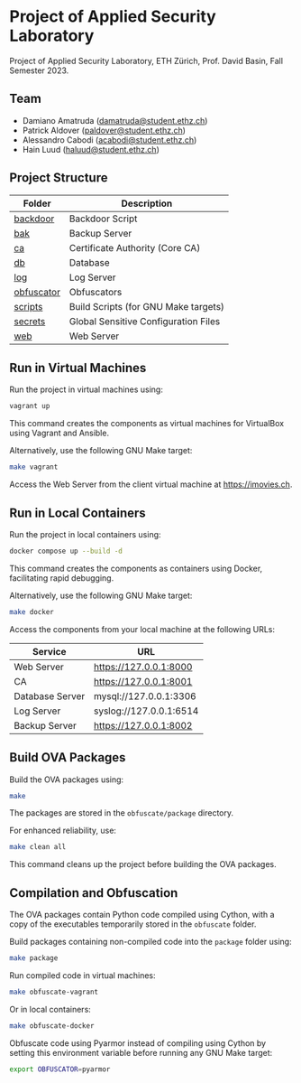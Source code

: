 # Project of Applied Security Laboratory

Project of Applied Security Laboratory, ETH Zürich, Prof. David Basin, Fall Semester 2023.

## Team

- Damiano Amatruda (<damatruda@student.ethz.ch>)
- Patrick Aldover (<paldover@student.ethz.ch>)
- Alessandro Cabodi (<acabodi@student.ethz.ch>)
- Hain Luud (<haluud@student.ethz.ch>)

## Project Structure

| Folder | Description |
|---|---|
| [backdoor](./backdoor) | Backdoor Script |
| [bak](./bak) | Backup Server |
| [ca](./ca) | Certificate Authority (Core CA) |
| [db](./db) | Database |
| [log](./log) | Log Server |
| [obfuscator](./obfuscator) | Obfuscators |
| [scripts](./scripts) | Build Scripts (for GNU Make targets) |
| [secrets](./secrets) | Global Sensitive Configuration Files |
| [web](./web) | Web Server |

## Run in Virtual Machines

Run the project in virtual machines using:

```bash
vagrant up
```

This command creates the components as virtual machines for VirtualBox using Vagrant and Ansible.

Alternatively, use the following GNU Make target:

```bash
make vagrant
```

Access the Web Server from the client virtual machine at <https://imovies.ch>.

## Run in Local Containers

Run the project in local containers using:

```bash
docker compose up --build -d
```

This command creates the components as containers using Docker, facilitating rapid debugging.

Alternatively, use the following GNU Make target:

```bash
make docker
```

Access the components from your local machine at the following URLs:

| Service | URL |
|---|---|
| Web Server | <https://127.0.0.1:8000> |
| CA | <https://127.0.0.1:8001> |
| Database Server | mysql://127.0.0.1:3306 |
| Log Server | syslog://127.0.0.1:6514 |
| Backup Server | <https://127.0.0.1:8002> |

## Build OVA Packages

Build the OVA packages using:

```bash
make
```

The packages are stored in the `obfuscate/package` directory.

For enhanced reliability, use:

```bash
make clean all
```

This command cleans up the project before building the OVA packages.

## Compilation and Obfuscation

The OVA packages contain Python code compiled using Cython, with a copy of the executables temporarily stored in the `obfuscate` folder.

Build packages containing non-compiled code into the `package` folder using:

```bash
make package
```

Run compiled code in virtual machines:

```bash
make obfuscate-vagrant
```

Or in local containers:

```bash
make obfuscate-docker
```

Obfuscate code using Pyarmor instead of compiling using Cython by setting this environment variable before running any GNU Make target:

```bash
export OBFUSCATOR=pyarmor
```
